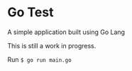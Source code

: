 Go Test
===========

A simple application built using Go Lang

This is still a work in progress.

Run
`$ go run main.go`
